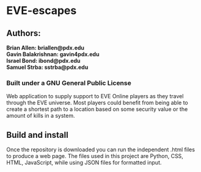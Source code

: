 # **EVE-escapes**
## Authors:
__Brian Allen: briallen@pdx.edu__  
__Gavin Balakrishnan: gavin4pdx.edu__  
__Israel Bond: ibond@pdx.edu__   
__Samuel Strba: sstrba@pdx.edu__  
### Built under a GNU General Public License      

Web application to supply support to EVE Online players as they travel through the EVE universe.
Most players could benefit from being able to create a shortest path to a location
based on some security value or the amount of kills in a system. 

 
## Build and install

Once the repository is downloaded you can run the independent .html files to produce a web page.
The files used in this project are Python, CSS, HTML, JavaScript, while using JSON files for formatted input.
